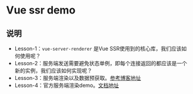 # Vue ssr demo

## 说明
* Lesson-1：`vue-server-renderer` 是Vue SSR使用到的核心库，我们应该如何使用呢？
* Lesson-2：服务端发送需要避免状态单例，即每个连接返回的都应该是一个新的实例，我们应该如何实现呢？
* Lesson-3：服务端渲染以及数据预获取。[参考博客地址](https://github.com/youngwind/blog/issues/112)
* Lesson-4：官方服务端渲染demo。[文档地址](https://ssr.vuejs.org/zh/structure.html)